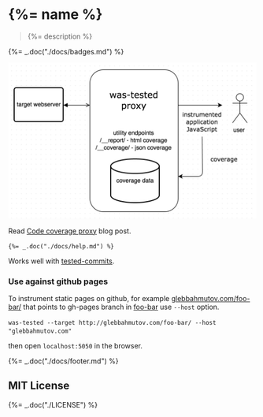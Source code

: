 # {%= name %}

> {%= description %}

{%= _.doc("./docs/badges.md") %}

![overview](https://raw.githubusercontent.com/bahmutov/was-tested/master/images/was-tested-overview.png)

Read [Code coverage proxy](https://glebbahmutov.com/blog/code-coverage-proxy/) blog post.

```
{%= _.doc("./docs/help.md") %}
```

Works well with [tested-commits](https://github.com/bahmutov/tested-commits).

### Use against github pages

To instrument static pages on github, for example [glebbahmutov.com/foo-bar/](http://glebbahmutov.com/foo-bar/)
that points to gh-pages branch in [foo-bar](https://github.com/bahmutov/foo-bar) use `--host` option.

`was-tested --target http://glebbahmutov.com/foo-bar/ --host "glebbahmutov.com"`

then open `localhost:5050` in the browser.

{%= _.doc("./docs/footer.md") %}

## MIT License

{%= _.doc("./LICENSE") %}

